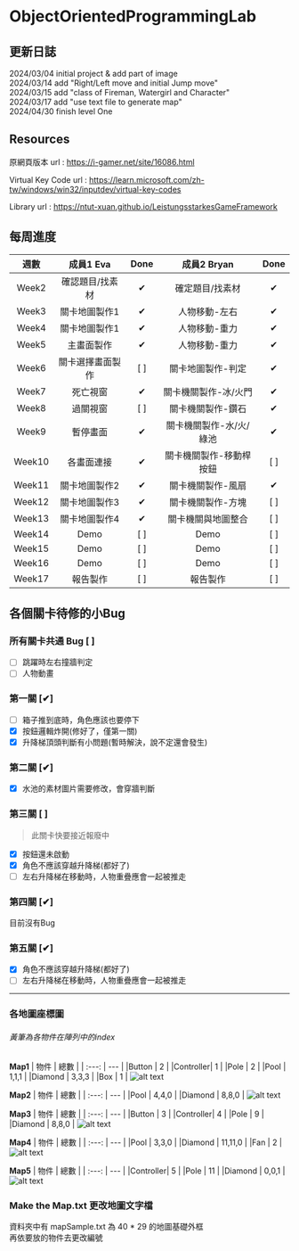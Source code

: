 # ObjectOrientedProgrammingLab
## 更新日誌
2024/03/04 initial project & add part of image  
2024/03/14 add "Right/Left move and initial Jump move"   
2024/03/15 add "class of Fireman, Watergirl and Character"  
2024/03/17 add "use text file to generate map"  
2024/04/30 finish level One

## Resources
原網頁版本 
url : https://i-gamer.net/site/16086.html

Virtual Key Code
url : https://learn.microsoft.com/zh-tw/windows/win32/inputdev/virtual-key-codes

Library
url : https://ntut-xuan.github.io/LeistungsstarkesGameFramework  

## 每周進度
|  週數   |  成員1 Eva  |   Done   | 成員2 Bryan|Done|
|  :---:  |   :---:    | :---:    | :---:    | :---:    |
|Week2    |確認題目/找素材| &#10004; |確定題目/找素材| &#10004; |
|Week3    |關卡地圖製作1| &#10004; |人物移動-左右| &#10004; |
|Week4    |關卡地圖製作1| &#10004; |人物移動-重力| &#10004; |
|Week5    |主畫面製作| &#10004; |人物移動-重力| &#10004; |
|Week6    |關卡選擇畫面製作| [ ] |關卡地圖製作-判定| &#10004; |
|Week7    |死亡視窗| &#10004; |關卡機關製作-冰/火門| &#10004; |
|Week8    |過關視窗| [ ] |關卡機關製作-鑽石| &#10004; |
|Week9    |暫停畫面| &#10004; |關卡機關製作-水/火/綠池| &#10004; |
|Week10   |各畫面連接|  &#10004;  |關卡機關製作-移動桿按鈕| [ ] |
|Week11   |關卡地圖製作2|  &#10004;  |關卡機關製作-風扇| &#10004; |
|Week12   |關卡地圖製作3|  &#10004;  |關卡機關製作-方塊| [ ] |
|Week13   |關卡地圖製作4|  &#10004;  |關卡機關與地圖整合| [ ] |
|Week14   |Demo| [ ] |Demo| [ ] |
|Week15   |Demo| [ ] |Demo| [ ] |
|Week16   |Demo| [ ] |Demo| [ ] |
|Week17   |報告製作| [ ] |報告製作| [ ] |

## 各個關卡待修的小Bug
### 所有關卡共通 Bug [ ]  
- [ ] 跳躍時左右撞牆判定   
- [ ] 人物動畫

### 第一關 [&#10004;]   
- [ ] 箱子推到底時，角色應該也要停下  
- [X] 按鈕邏輯炸開(修好了，僅第一關)  
- [X] 升降梯頂頭判斷有小問題(暫時解決，說不定還會發生)

### 第二關 [&#10004;]
- [X] 水池的素材圖片需要修改，會穿牆判斷

### 第三關 [ ]  
> 此關卡快要接近報廢中
- [X] 按鈕還未啟動
- [X] 角色不應該穿越升降梯(都好了)
- [ ] 左右升降梯在移動時，人物重疊應會一起被推走

### 第四關 [&#10004;]    
目前沒有Bug

### 第五關 [&#10004;]  
- [X] 角色不應該穿越升降梯(都好了)
- [ ] 左右升降梯在移動時，人物重疊應會一起被推走

---

### 各地圖座標圖
###### 黃筆為各物件在陣列中的index  
**Map1**
|   物件  |   總數   | 
|  :---:  |  ---  |
|Button   |    2    |
|Controller|   1    |
|Pole     |    2    |
|Pool     |  1,1,1  |
|Diamond  |  3,3,3  | 
|Box      |    1    | 
![alt text](image.png)


**Map2**
|   物件  |   總數   | 
|  :---:  |  ---  |
|Pool     |  4,4,0  |
|Diamond  |  8,8,0  | 
![alt text](image-1.png)

**Map3**
|   物件  |   總數   | 
|  :---:  |  ---  |
|Button   |    3    |
|Controller|   4    |
|Pole     |    9    |
|Diamond  |  8,8,0  | 
![alt text](image-2.png)

**Map4**
|   物件  |    總數    | 
|  :---:  |    ---    |
|Pool     |   3,3,0   |
|Diamond  |  11,11,0  | 
|Fan      |     2     | 
![alt text](image-3.png)

**Map5**
|   物件  |    總數    | 
|  :---:  |    ---    |
|Controller|    5     |
|Pole     |    11     |
|Diamond  |   0,0,1   | 
![alt text](image-4.png)

### Make the Map.txt 更改地圖文字檔
資料夾中有 mapSample.txt 為 40 * 29 的地圖基礎外框  
再依要放的物件去更改編號
